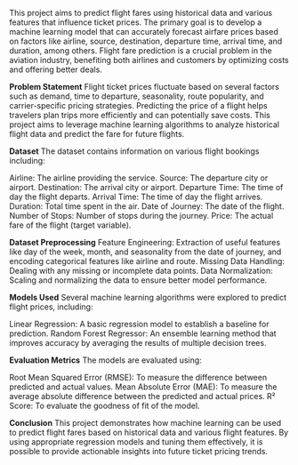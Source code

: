This project aims to predict flight fares using historical data and various features that influence ticket prices. The primary goal is to develop a machine learning model that can accurately forecast airfare prices based on factors like airline, source, destination, departure time, arrival time, and duration, among others. Flight fare prediction is a crucial problem in the aviation industry, benefiting both airlines and customers by optimizing costs and offering better deals.

**Problem Statement**
Flight ticket prices fluctuate based on several factors such as demand, time to departure, seasonality, route popularity, and carrier-specific pricing strategies. Predicting the price of a flight helps travelers plan trips more efficiently and can potentially save costs. This project aims to leverage machine learning algorithms to analyze historical flight data and predict the fare for future flights.

**Dataset**
The dataset contains information on various flight bookings including:

Airline: The airline providing the service.
Source: The departure city or airport.
Destination: The arrival city or airport.
Departure Time: The time of day the flight departs.
Arrival Time: The time of day the flight arrives.
Duration: Total time spent in the air.
Date of Journey: The date of the flight.
Number of Stops: Number of stops during the journey.
Price: The actual fare of the flight (target variable).

**Dataset Preprocessing**
Feature Engineering: Extraction of useful features like day of the week, month, and seasonality from the date of journey, and encoding categorical features like airline and route.
Missing Data Handling: Dealing with any missing or incomplete data points.
Data Normalization: Scaling and normalizing the data to ensure better model performance.

**Models Used**
Several machine learning algorithms were explored to predict flight prices, including:

Linear Regression: A basic regression model to establish a baseline for prediction.
Random Forest Regressor: An ensemble learning method that improves accuracy by averaging the results of multiple decision trees.

**Evaluation Metrics**
The models are evaluated using:

Root Mean Squared Error (RMSE): To measure the difference between predicted and actual values.
Mean Absolute Error (MAE): To measure the average absolute difference between the predicted and actual prices.
R² Score: To evaluate the goodness of fit of the model.

**Conclusion**
This project demonstrates how machine learning can be used to predict flight fares based on historical data and various flight features. By using appropriate regression models and tuning them effectively, it is possible to provide actionable insights into future ticket pricing trends.

